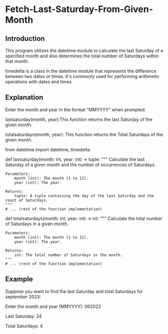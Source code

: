 # Fetch-Last-Saturday-From-Given-Month

## Introduction
This  program utilizes the datetime module to calculate the last Saturday of a specified month and also determines the total number of Saturdays within that month.

timedelta is a class in the datetime module that represents the difference between two dates or times. It's commonly used for performing arithmetic operations with dates and times


## Explanation

Enter the month and year in the format "MMYYYY" when prompted.

lastsaturday(month, year):This function returns the last Saturday of the given month.

totalsaturdays(month, year): This function returns the Total Saturdays of the given month.

from datetime import datetime, timedelta

def lastsaturday(month: int, year: int) -> tuple:
    """
    Calculate the last Saturday of a given month and the number of occurrences of Saturdays.

    Parameters:
        month (int): The month (1 to 12).
        year (int): The year.

    Returns:
        tuple: A tuple containing the day of the last Saturday and the count of Saturdays.
    """
    # ... (rest of the function implementation)

def totalsaturdays(month: int, year: int) -> int:
    """
    Calculate the total number of Saturdays in a given month.

    Parameters:
        month (int): The month (1 to 12).
        year (int): The year.

    Returns:
        int: The total number of Saturdays in the month.
    """
    # ... (rest of the function implementation)



## Example
Suppose you want to find the last Saturday and total Saturdays for september 2023:

Enter the month and year (MMYYYY): 062023

Last Saturday: 24

Total Saturdays: 4


